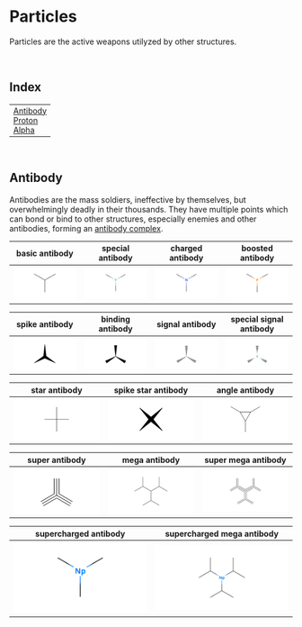 # Particles

Particles are the active weapons utilyzed by other structures.


<br>


## Index

<table>
  <td>
    <a href="#antibody"> Antibody </a> <br>
    <a href="#proton"> Proton </a> <br>
    <a href="#alpha"> Alpha </a>
  </td>
</table>


<br>


## Antibody

Antibodies are the mass soldiers, ineffective by themselves, but overwhelmingly deadly in their thousands. They have multiple points which can bond or bind to other structures, especially enemies and other antibodies, forming an [antibody complex](../structures/readme.md#antibody-complex).

| basic antibody | special antibody | charged antibody | boosted antibody |
| :------------: | :--------------: | :--------------: | :--------------: |
| ![antibody.basic](../../.assets/kenzokinetics/particles/antibody.basic.png) | ![antibody.special](../../.assets/kenzokinetics/particles/antibody.special.png) | ![antibody.charged](../../.assets/kenzokinetics/particles/antibody.charged.png) | ![antibody.boosted](../../.assets/kenzokinetics/particles/antibody.boosted.png) |

| spike antibody | binding antibody | signal antibody | special signal antibody |
| :------------: | :--------------: | :-------------: | :---------------------: |
| ![antibody.spike](../../.assets/kenzokinetics/particles/antibody.spike.png) | ![antibody.binding](../../.assets/kenzokinetics/particles/antibody.binding.png) | ![antibody.signal](../../.assets/kenzokinetics/particles/antibody.signal.png) | ![antibody.signal.special](../../.assets/kenzokinetics/particles/antibody.signal.special.png) |

| star antibody | spike star antibody | angle antibody |
| :-----------: | :-----------------: | :------------: |
| ![antibody.star](../../.assets/kenzokinetics/particles/antibody.star.png) | ![antibody.star.spike](../../.assets/kenzokinetics/particles/antibody.star.spike.png) | ![antibody.angle](../../.assets/kenzokinetics/particles/antibody.angle.png) |

| super antibody | mega antibody | super mega antibody |
| :------------: | :-----------: | :-----------------: |
| ![antibody.super](../../.assets/kenzokinetics/particles/antibody.super.png) | ![antibody.mega](../../.assets/kenzokinetics/particles/antibody.mega.png) | ![antibody.mega.super](../../.assets/kenzokinetics/particles/antibody.mega.super.png) |

| supercharged antibody | supercharged mega antibody |
| :-------------------: | :------------------------: |
| ![antibody.supercharged](../../.assets/kenzokinetics/particles/antibody.supercharged.png) | ![antibody.mega.supercharged](../../.assets/kenzokinetics/particles/antibody.mega.supercharged.png) |
